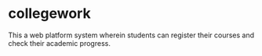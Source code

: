 # collegework
This a web platform system wherein students can register their courses and check their academic progress.
